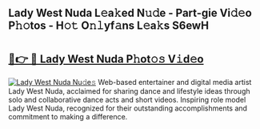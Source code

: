## Lady West Nuda L𝚎a𝚔ed N𝚞𝚍e - Part-gie Vi𝚍𝚎o P𝚑𝚘tos - H𝚘𝚝 O𝚗𝚕yf𝚊ns L𝚎a𝚔s S6ewH

# <h2><a href="http://kf3jcd.oniu.top/?m=Lady+West+Nuda">🔗👉 🔴 Lady West Nuda P𝚑ot𝚘𝚜 V𝚒d𝚎o</a></h2>

[![Lady West Nuda Nu𝚍e𝚜](https://i.imgur.com/0qMVB7G.gif)](http://kf3jcd.oniu.top/?m=Lady+West+Nuda)
Web-based entertainer and digital media artist Lady West Nuda, acclaimed for sharing dance and lifestyle ideas through solo and collaborative dance acts and short videos. Inspiring role model Lady West Nuda, recognized for their outstanding accomplishments and commitment to making a difference.  
